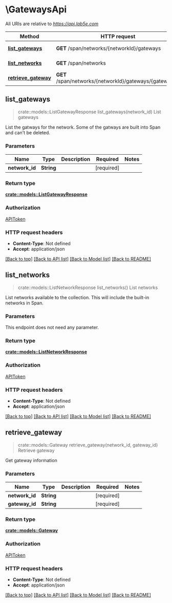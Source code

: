 # \GatewaysApi

All URIs are relative to *https://api.lab5e.com*

Method | HTTP request | Description
------------- | ------------- | -------------
[**list_gateways**](GatewaysApi.md#list_gateways) | **GET** /span/networks/{networkId}/gateways | List gateways
[**list_networks**](GatewaysApi.md#list_networks) | **GET** /span/networks | List networks
[**retrieve_gateway**](GatewaysApi.md#retrieve_gateway) | **GET** /span/networks/{networkId}/gateways/{gatewayId} | Retrieve gateway



## list_gateways

> crate::models::ListGatewayResponse list_gateways(network_id)
List gateways

List the gatways for the network. Some of the gatways are built into Span and can't be deleted.

### Parameters


Name | Type | Description  | Required | Notes
------------- | ------------- | ------------- | ------------- | -------------
**network_id** | **String** |  | [required] |

### Return type

[**crate::models::ListGatewayResponse**](ListGatewayResponse.md)

### Authorization

[APIToken](../README.md#APIToken)

### HTTP request headers

- **Content-Type**: Not defined
- **Accept**: application/json

[[Back to top]](#) [[Back to API list]](../README.md#documentation-for-api-endpoints) [[Back to Model list]](../README.md#documentation-for-models) [[Back to README]](../README.md)


## list_networks

> crate::models::ListNetworkResponse list_networks()
List networks

List networks available to the collection. This will include the built-in networks in Span.

### Parameters

This endpoint does not need any parameter.

### Return type

[**crate::models::ListNetworkResponse**](ListNetworkResponse.md)

### Authorization

[APIToken](../README.md#APIToken)

### HTTP request headers

- **Content-Type**: Not defined
- **Accept**: application/json

[[Back to top]](#) [[Back to API list]](../README.md#documentation-for-api-endpoints) [[Back to Model list]](../README.md#documentation-for-models) [[Back to README]](../README.md)


## retrieve_gateway

> crate::models::Gateway retrieve_gateway(network_id, gateway_id)
Retrieve gateway

Get gateway information

### Parameters


Name | Type | Description  | Required | Notes
------------- | ------------- | ------------- | ------------- | -------------
**network_id** | **String** |  | [required] |
**gateway_id** | **String** |  | [required] |

### Return type

[**crate::models::Gateway**](Gateway.md)

### Authorization

[APIToken](../README.md#APIToken)

### HTTP request headers

- **Content-Type**: Not defined
- **Accept**: application/json

[[Back to top]](#) [[Back to API list]](../README.md#documentation-for-api-endpoints) [[Back to Model list]](../README.md#documentation-for-models) [[Back to README]](../README.md)

